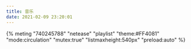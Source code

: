 ```yaml
---
title: 音乐
date: 2021-02-09 23:20:01
---
```


{% meting "740245788" "netease" "playlist" "theme:#FF4081" "mode:circulation" "mutex:true" "listmaxheight:540px" "preload:auto" %}

